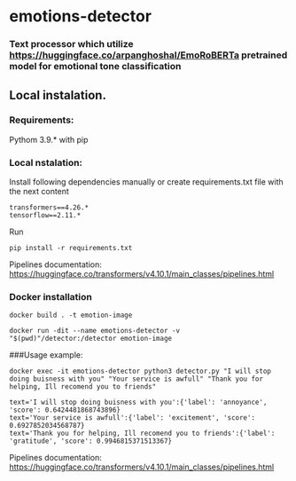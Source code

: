 # emotions-detector
### Text processor which utilize https://huggingface.co/arpanghoshal/EmoRoBERTa pretrained model for emotional tone classification

## Local instalation. 

### Requirements:
Pythom 3.9.* with pip

### Local nstalation:

Install following dependencies manually or create requirements.txt file with the next content

```
transformers==4.26.*
tensorflow==2.11.*
```

Run 
```
pip install -r requirements.txt
```

Pipelines documentation:
https://huggingface.co/transformers/v4.10.1/main_classes/pipelines.html



### Docker installation

 ```
 docker build . -t emotion-image
 ```
 
```
docker run -dit --name emotions-detector -v "$(pwd)"/detector:/detector emotion-image
```

###Usage example:
```
docker exec -it emotions-detector python3 detector.py "I will stop doing buisness with you" "Your service is awfull" "Thank you for helping, Ill recomend you to friends"

text='I will stop doing buisness with you':{'label': 'annoyance', 'score': 0.6424481868743896}
text='Your service is awfull':{'label': 'excitement', 'score': 0.6927852034568787}
text='Thank you for helping, Ill recomend you to friends':{'label': 'gratitude', 'score': 0.9946815371513367}
```


Pipelines documentation:
https://huggingface.co/transformers/v4.10.1/main_classes/pipelines.html

